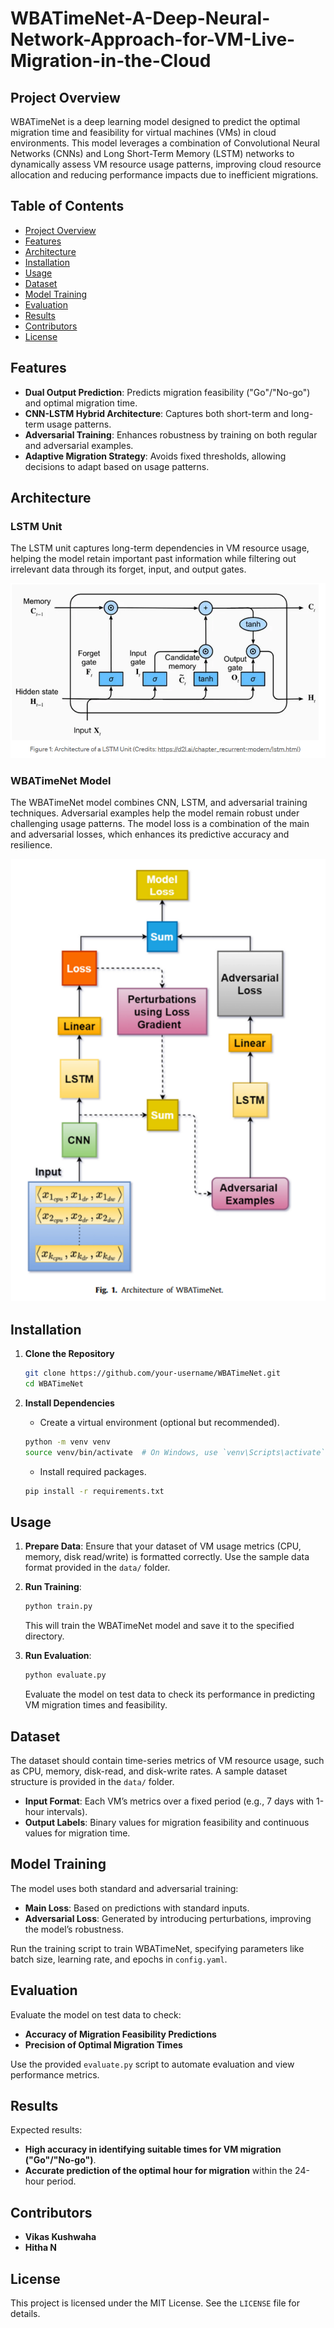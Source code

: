 # WBATimeNet-A-Deep-Neural-Network-Approach-for-VM-Live-Migration-in-the-Cloud

## Project Overview

WBATimeNet is a deep learning model designed to predict the optimal migration time and feasibility for virtual machines (VMs) in cloud environments. This model leverages a combination of Convolutional Neural Networks (CNNs) and Long Short-Term Memory (LSTM) networks to dynamically assess VM resource usage patterns, improving cloud resource allocation and reducing performance impacts due to inefficient migrations.

## Table of Contents
- [Project Overview](#project-overview)
- [Features](#features)
- [Architecture](#architecture)
- [Installation](#installation)
- [Usage](#usage)
- [Dataset](#dataset)
- [Model Training](#model-training)
- [Evaluation](#evaluation)
- [Results](#results)
- [Contributors](#contributors)
- [License](#license)

## Features

- **Dual Output Prediction**: Predicts migration feasibility ("Go"/"No-go") and optimal migration time.
- **CNN-LSTM Hybrid Architecture**: Captures both short-term and long-term usage patterns.
- **Adversarial Training**: Enhances robustness by training on both regular and adversarial examples.
- **Adaptive Migration Strategy**: Avoids fixed thresholds, allowing decisions to adapt based on usage patterns.

## Architecture

### LSTM Unit

The LSTM unit captures long-term dependencies in VM resource usage, helping the model retain important past information while filtering out irrelevant data through its forget, input, and output gates.

![LSTM Unit Architecture](https://github.com/Deciding-Still/WBATimeNet-A-Deep-Neural-Network-Approach-for-VM-Live-Migration-in-the-Cloud/blob/main/LSTM.png)

### WBATimeNet Model

The WBATimeNet model combines CNN, LSTM, and adversarial training techniques. Adversarial examples help the model remain robust under challenging usage patterns. The model loss is a combination of the main and adversarial losses, which enhances its predictive accuracy and resilience.

![WBATimeNet Architecture](https://github.com/Deciding-Still/WBATimeNet-A-Deep-Neural-Network-Approach-for-VM-Live-Migration-in-the-Cloud/blob/main/WBATimeNet.png)

## Installation

1. **Clone the Repository**
   ```bash
   git clone https://github.com/your-username/WBATimeNet.git
   cd WBATimeNet
   ```

2. **Install Dependencies**
   - Create a virtual environment (optional but recommended).
   ```bash
   python -m venv venv
   source venv/bin/activate  # On Windows, use `venv\Scripts\activate`
   ```
   - Install required packages.
   ```bash
   pip install -r requirements.txt
   ```

## Usage

1. **Prepare Data**: Ensure that your dataset of VM usage metrics (CPU, memory, disk read/write) is formatted correctly. Use the sample data format provided in the `data/` folder.

2. **Run Training**:
   ```bash
   python train.py
   ```
   This will train the WBATimeNet model and save it to the specified directory.

3. **Run Evaluation**:
   ```bash
   python evaluate.py
   ```
   Evaluate the model on test data to check its performance in predicting VM migration times and feasibility.

## Dataset

The dataset should contain time-series metrics of VM resource usage, such as CPU, memory, disk-read, and disk-write rates. A sample dataset structure is provided in the `data/` folder.

- **Input Format**: Each VM’s metrics over a fixed period (e.g., 7 days with 1-hour intervals).
- **Output Labels**: Binary values for migration feasibility and continuous values for migration time.

## Model Training

The model uses both standard and adversarial training:
- **Main Loss**: Based on predictions with standard inputs.
- **Adversarial Loss**: Generated by introducing perturbations, improving the model’s robustness.

Run the training script to train WBATimeNet, specifying parameters like batch size, learning rate, and epochs in `config.yaml`.

## Evaluation

Evaluate the model on test data to check:
- **Accuracy of Migration Feasibility Predictions**
- **Precision of Optimal Migration Times**

Use the provided `evaluate.py` script to automate evaluation and view performance metrics.

## Results

Expected results:
- **High accuracy in identifying suitable times for VM migration ("Go"/"No-go")**.
- **Accurate prediction of the optimal hour for migration** within the 24-hour period.

## Contributors

- **Vikas Kushwaha**
- **Hitha N** 

## License

This project is licensed under the MIT License. See the `LICENSE` file for details.
